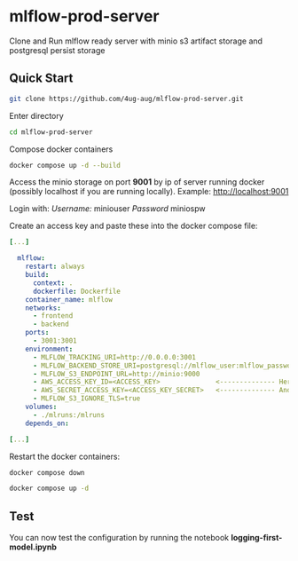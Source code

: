 # mlflow-prod-server
Clone and Run mlflow ready server with minio s3 artifact storage and postgresql persist storage

## Quick Start
```bash
git clone https://github.com/4ug-aug/mlflow-prod-server.git
```
Enter directory
```bash
cd mlflow-prod-server
```
Compose docker containers
```bash
docker compose up -d --build
```
Access the minio storage on port **9001** by ip of server running docker (possibly localhost if you are running locally).
Example:
[http://localhost:9001](http://localhost:9001)

Login with:
*Username:* miniouser
*Password* miniospw

Create an access key and paste these into the docker compose file:
```yml
[...]

  mlflow:
    restart: always
    build: 
      context: .
      dockerfile: Dockerfile
    container_name: mlflow
    networks:
      - frontend
      - backend
    ports:
      - 3001:3001
    environment:
      - MLFLOW_TRACKING_URI=http://0.0.0.0:3001
      - MLFLOW_BACKEND_STORE_URI=postgresql://mlflow_user:mlflow_password@postgres:5432/mlflow
      - MLFLOW_S3_ENDPOINT_URL=http://minio:9000
      - AWS_ACCESS_KEY_ID=<ACCESS_KEY>              <-------------- Here
      - AWS_SECRET_ACCESS_KEY=<ACCESS_KEY_SECRET>   <-------------- And Here
      - MLFLOW_S3_IGNORE_TLS=true
    volumes:
      - ./mlruns:/mlruns
    depends_on:

[...]
```
Restart the docker containers:
```bash
docker compose down
```
```bash
docker compose up -d
```
## Test
You can now test the configuration by running the notebook **logging-first-model.ipynb**
